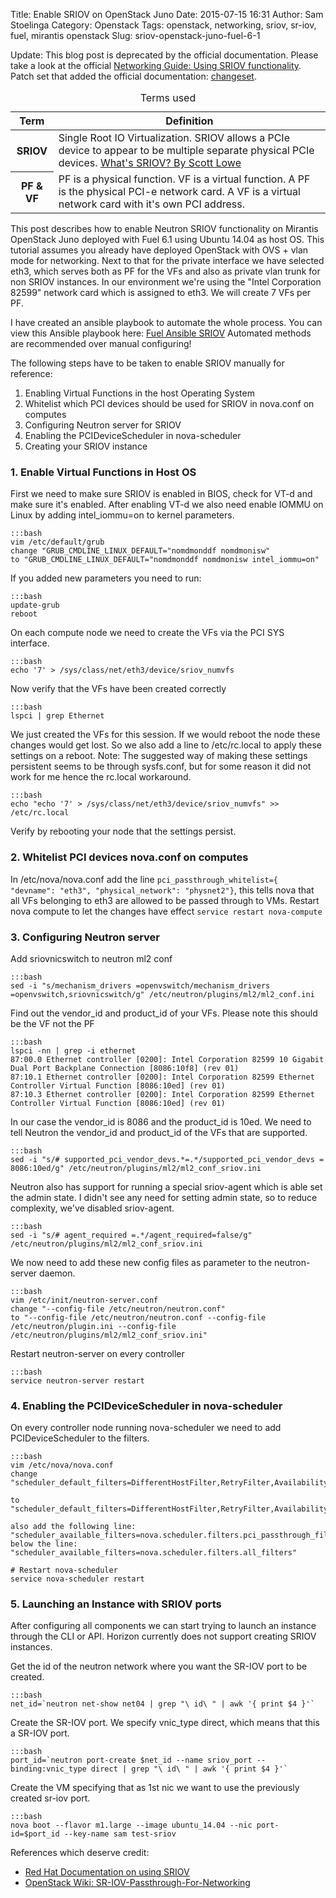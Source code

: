 Title: Enable SRIOV on OpenStack Juno
Date: 2015-07-15 16:31
Author: Sam Stoelinga
Category: Openstack
Tags: openstack, networking, sriov, sr-iov, fuel, mirantis openstack
Slug: sriov-openstack-juno-fuel-6-1

Update: This blog post is deprecated by the official documentation. Please take a look at the official
<a href="http://docs.openstack.org/liberty/networking-guide/adv_config_sriov.html" target="_blank">
Networking Guide: Using SRIOV functionality</a>. Patch set that added the official documentation:
<a target="_blank" href="https://review.openstack.org/#/c/213985/">changeset</a>. 

<table class="table table-bordered table-hover">
<caption>Terms used</caption>
<thead>
<tr>
<th class="col-md-2">Term</th>
<th>Definition</th>
</tr>
<tbody>
<tr>
<th scope="row">SRIOV</th>
<td>Single Root IO Virtualization. SRIOV allows a PCIe device to appear to be multiple separate physical PCIe devices.
<a target="_blank" href="http://blog.scottlowe.org/2009/12/02/what-is-sr-iov/">What's SRIOV? By Scott Lowe</a></td>
</tr>
<tr><th scope="row">PF & VF</th><td>PF is a physical function. VF is a virtual function. 
A PF is the physical PCI-e network card. A VF is a virtual network card with it's own PCI address.</td>
</tr>
</tbody>
</table>


This post describes how to enable Neutron SRIOV functionality on Mirantis OpenStack Juno
deployed with Fuel 6.1 using Ubuntu 14.04 as host OS. This tutorial assumes you already have deployed OpenStack with
OVS + vlan mode for networking. Next to that for the private interface we have selected
eth3, which serves both as PF for the VFs and also as private vlan trunk for non SRIOV
instances. In our environment we're using the "Intel Corporation 82599" network card which is assigned to eth3.
We will create 7 VFs per PF.

I have created an ansible playbook to automate the whole process.
You can view this Ansible playbook here: [Fuel Ansible SRIOV](https://github.com/samos123/fuel-ansible-sriov)
Automated methods are recommended over manual configuring!

The following steps have to be taken to enable SRIOV manually for reference:
<ol>
<li>Enabling Virtual Functions in the host Operating System</li>
<li>Whitelist which PCI devices should be used for SRIOV in nova.conf on computes</li>
<li>Configuring Neutron server for SRIOV</li>
<li>Enabling the PCIDeviceScheduler in nova-scheduler</li>
<li>Creating your SRIOV instance</li>
</ol>

### 1. Enable Virtual Functions in Host OS
First we need to make sure SRIOV is enabled in BIOS, check for VT-d and make sure it's enabled.
After enabling VT-d we also need enable IOMMU on Linux by adding intel\_iommu=on to kernel parameters.

    :::bash
    vim /etc/default/grub
    change "GRUB_CMDLINE_LINUX_DEFAULT="nomdmonddf nomdmonisw"
    to "GRUB_CMDLINE_LINUX_DEFAULT="nomdmonddf nomdmonisw intel_iommu=on"

If you added new parameters you need to run:
    
    :::bash
    update-grub
    reboot

On each compute node we need to create the VFs via the PCI SYS interface.

    :::bash
    echo '7' > /sys/class/net/eth3/device/sriov_numvfs

Now verify that the VFs have been created correctly

    :::bash
    lspci | grep Ethernet
    

We just created the VFs for this session. If we would reboot the node these changes would get lost.
So we also add a line to /etc/rc.local to apply these settings on a reboot.
Note: The suggested way of making these settings persistent seems to be through sysfs.conf, but
for some reason it did not work for me hence the rc.local workaround.

    :::bash
    echo "echo '7' > /sys/class/net/eth3/device/sriov_numvfs" >> /etc/rc.local

Verify by rebooting your node that the settings persist.

### 2. Whitelist PCI devices nova.conf on computes

In /etc/nova/nova.conf add the line `pci_passthrough_whitelist={ "devname": "eth3", "physical_network": "physnet2"}`, this tells nova
that all VFs belonging to eth3 are allowed to be passed through to VMs. Restart nova compute to let the changes have effect
`service restart nova-compute`


### 3. Configuring Neutron server
Add sriovnicswitch to neutron ml2 conf

    :::bash
    sed -i "s/mechanism_drivers =openvswitch/mechanism_drivers =openvswitch,sriovnicswitch/g" /etc/neutron/plugins/ml2/ml2_conf.ini

Find out the vendor\_id and product\_id of your VFs. Please note this should be the VF not the PF

    :::bash
    lspci -nn | grep -i ethernet
    87:00.0 Ethernet controller [0200]: Intel Corporation 82599 10 Gigabit Dual Port Backplane Connection [8086:10f8] (rev 01)
    87:10.1 Ethernet controller [0200]: Intel Corporation 82599 Ethernet Controller Virtual Function [8086:10ed] (rev 01)
    87:10.3 Ethernet controller [0200]: Intel Corporation 82599 Ethernet Controller Virtual Function [8086:10ed] (rev 01)

In our case the vendor\_id is 8086 and the product\_id is 10ed. We need to tell Neutron the vendor\_id and product\_id of
the VFs that are supported.

    :::bash
    sed -i "s/# supported_pci_vendor_devs.*=.*/supported_pci_vendor_devs = 8086:10ed/g" /etc/neutron/plugins/ml2/ml2_conf_sriov.ini

Neutron also has support for running a special sriov-agent which is able set the admin state. I didn't see
any need for setting admin state, so to reduce complexity, we've disabled sriov-agent. 

    :::bash
    sed -i "s/# agent_required =.*/agent_required=false/g" /etc/neutron/plugins/ml2/ml2_conf_sriov.ini

We now need to add these new config files as parameter to the neutron-server daemon.

    :::bash
    vim /etc/init/neutron-server.conf
    change "--config-file /etc/neutron/neutron.conf"
    to "--config-file /etc/neutron/neutron.conf --config-file /etc/neutron/plugin.ini --config-file /etc/neutron/plugins/ml2/ml2_conf_sriov.ini"

Restart neutron-server on every controller

    :::bash
    service neutron-server restart


### 4. Enabling the PCIDeviceScheduler in nova-scheduler
On every controller node running nova-scheduler we need to add PCIDeviceScheduler to the filters.

    :::bash
    vim /etc/nova/nova.conf
    change "scheduler_default_filters=DifferentHostFilter,RetryFilter,AvailabilityZoneFilter,RamFilter,CoreFilter,DiskFilter,ComputeFilter,ComputeCapabilitiesFilter,ImagePropertiesFilter,ServerGroupAntiAffinityFilter,ServerGroupAffinityFilter"

    to "scheduler_default_filters=DifferentHostFilter,RetryFilter,AvailabilityZoneFilter,RamFilter,CoreFilter,DiskFilter,ComputeFilter,ComputeCapabilitiesFilter,ImagePropertiesFilter,ServerGroupAntiAffinityFilter,ServerGroupAffinityFilter,PciPassthroughFilter"

    also add the following line: "scheduler_available_filters=nova.scheduler.filters.pci_passthrough_filter.PciPassthroughFilter"
    below the line: "scheduler_available_filters=nova.scheduler.filters.all_filters"

    # Restart nova-scheduler
    service nova-scheduler restart

### 5. Launching an Instance with SRIOV ports
After configuring all components we can start trying to launch an instance through the CLI or API.
Horizon currently does not support creating SRIOV instances.

Get the id of the neutron network where you want the SR-IOV port to be created.

    :::bash
    net_id=`neutron net-show net04 | grep "\ id\ " | awk '{ print $4 }'`

Create the SR-IOV port. We specify vnic\_type direct, which means that this a SR-IOV port.

    :::bash
    port_id=`neutron port-create $net_id --name sriov_port --binding:vnic_type direct | grep "\ id\ " | awk '{ print $4 }'`

Create the VM specifying that as 1st nic we want to use the previously created sr-iov port.

    :::bash
    nova boot --flavor m1.large --image ubuntu_14.04 --nic port-id=$port_id --key-name sam test-sriov

References which deserve credit:
* [Red Hat Documentation on using SRIOV](https://access.redhat.com/documentation/en-US/Red_Hat_Enterprise_Linux/6/html/Virtualization_Host_Configuration_and_Guest_Installation_Guide/sect-Virtualization_Host_Configuration_and_Guest_Installation_Guide-SR_IOV-How_SR_IOV_Libvirt_Works.html)
* [OpenStack Wiki: SR-IOV-Passthrough-For-Networking](https://wiki.openstack.org/wiki/SR-IOV-Passthrough-For-Networking)
